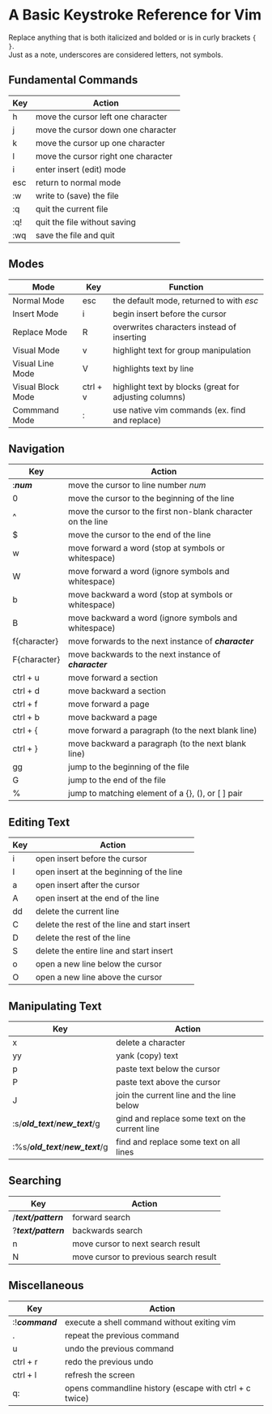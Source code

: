 # A Basic Keystroke Reference for Vim
Replace anything that is both italicized and bolded or is in curly brackets `{ }`. <br />
Just as a note, underscores are considered letters, not symbols. <br />

## Fundamental Commands
| Key | Action |
| --- | -------- |
| h | move the cursor left one character |
| j | move the cursor down one character |
| k | move the cursor up one character |
| l | move the cursor right one character |
| i | enter insert (edit) mode |
| esc | return to normal mode | 
| :w | write to (save) the file |
| :q | quit the current file |
| :q! | quit the file without saving |
| :wq | save the file and quit |

## Modes
| Mode | Key | Function | 
| ---- | --- | -------- | 
| Normal Mode | esc | the default mode, returned to with _esc_ |
| Insert Mode | i | begin insert before the cursor |
| Replace Mode | R | overwrites characters instead of inserting |
| Visual Mode | v | highlight text for group manipulation |
| Visual Line Mode | V | highlights text by line |
| Visual Block Mode | ctrl + v | highlight text by blocks (great for adjusting columns) |
| Commmand Mode | : | use native vim commands (ex. find and replace) |

## Navigation
| Key | Action |
| --- | -------- |
| :_**num**_ | move the cursor to line number _num_ | 
| 0 | move the cursor to the beginning of the line |
| ^ | move the cursor to the first non-blank character on the line |
| $ | move the cursor to the end of the line |
| w | move forward a word (stop at symbols or whitespace) |
| W | move forward a word (ignore symbols and whitespace) |
| b | move backward a word (stop at symbols or whitespace) |
| B | move backward a word (ignore symbols and whitespace) |
| f{character} | move forwards to the next instance of **_character_** |
| F{character} | move backwards to the next instance of **_character_** |
| ctrl + u | move forward a section |
| ctrl + d | move backward a section |
| ctrl + f | move forward a page |
| ctrl + b | move backward a page |
| ctrl + { | move forward a paragraph (to the next blank line) |
| ctrl + } | move backward a paragraph (to the next blank line) |
| gg | jump to the beginning of the file |
| G | jump to the end of the file |
| % | jump to matching element of a {}, (), or \[ \]  pair |

## Editing Text
| Key | Action |
| --- | ------ |
| i | open insert before the cursor |
| I | open insert at the beginning of the line | 
| a | open insert after the cursor | 
| A | open insert at the end of the line |
| dd | delete the current line |
| C | delete the rest of the line and start insert |
| D | delete the rest of the line |
| S | delete the entire line and start insert |
| o | open a new line below the cursor |
| O | open a new line above the cursor |


## Manipulating Text
| Key | Action |
| --- | ------ |
| x | delete a character |
| yy | yank (copy) text |
| p | paste text below the cursor |
| P | paste text above the cursor |
| J | join the current line and the line below |
| :s/_**old_text**_/_**new_text**_/g | gind and replace some text on the current line |
| :%s/_**old_text**_/_**new_text**_/g | find and replace some text on all lines |

## Searching
| Key | Action |
| --- | -------- |
| /_**text/pattern**_ | forward search |
| ?_**text/pattern**_  | backwards search |
| n | move cursor to next search result |
| N | move cursor to previous search result |

## Miscellaneous
| Key | Action |
| --- | ------ |
| :!_**command**_  | execute a shell command without exiting vim |
| . | repeat the previous command |
| u | undo the previous command |
| ctrl + r | redo the previous undo |
| ctrl + l | refresh the screen |
| q: | opens commandline history (escape with ctrl + c twice) |
